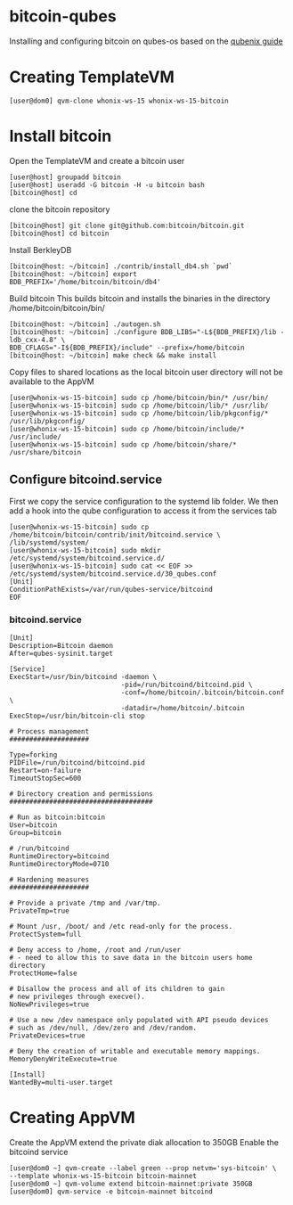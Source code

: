 # bitcoin-qubes
Installing and configuring bitcoin on qubes-os based on the [qubenix guide](https://github.com/qubenix/qubes-whonix-bitcoin/blob/master/0_bitcoind.md)

# Creating TemplateVM
```[sh]
[user@dom0] qvm-clone whonix-ws-15 whonix-ws-15-bitcoin
```

# Install bitcoin
Open the TemplateVM and create a bitcoin user
```[sh]
[user@host] groupadd bitcoin
[user@host] useradd -G bitcoin -H -u bitcoin bash
[bitcoin@host] cd
```

clone the bitcoin repository
```[sh]
[bitcoin@host] git clone git@github.com:bitcoin/bitcoin.git
[bitcoin@host] cd bitcoin
```
Install BerkleyDB
```[sh]
[bitcoin@host: ~/bitcoin] ./contrib/install_db4.sh `pwd`
[bitcoin@host: ~/bitcoin] export BDB_PREFIX='/home/bitcoin/bitcoin/db4'
```

Build bitcoin
This builds bitcoin and installs the binaries in the directory /home/bitcoin/bitcoin/bin/
```[sh]
[bitcoin@host: ~/bitcoin] ./autogen.sh
[bitcoin@host: ~/bitcoin] ./configure BDB_LIBS="-L${BDB_PREFIX}/lib -ldb_cxx-4.8" \
BDB_CFLAGS="-I${BDB_PREFIX}/include" --prefix=/home/bitcoin
[bitcoin@host: ~/bitcoin] make check && make install  
```

Copy files to shared locations as the local bitcoin user directory will not be available to the AppVM
```[sh]
[user@whonix-ws-15-bitcoin] sudo cp /home/bitcoin/bin/* /usr/bin/
[user@whonix-ws-15-bitcoin] sudo cp /home/bitcoin/lib/* /usr/lib/
[user@whonix-ws-15-bitcoin] sudo cp /home/bitcoin/lib/pkgconfig/* /usr/lib/pkgconfig/
[user@whonix-ws-15-bitcoin] sudo cp /home/bitcoin/include/* /usr/include/
[user@whonix-ws-15-bitcoin] sudo cp /home/bitcoin/share/* /usr/share/bitcoin
```

## Configure bitcoind.service
First we copy the service configuration to the systemd lib folder.
We then add a hook into the qube configuration to access it from the services tab
```[sh]
[user@whonix-ws-15-bitcoin] sudo cp /home/bitcoin/bitcoin/contrib/init/bitcoind.service \
/lib/systemd/system/
[user@whonix-ws-15-bitcoin] sudo mkdir /etc/systemd/system/bitcoind.service.d/
[user@whonix-ws-15-bitcoin] sudo cat << EOF >> /etc/systemd/system/bitcoind.service.d/30_qubes.conf
[Unit]
ConditionPathExists=/var/run/qubes-service/bitcoind
EOF
```

### bitcoind.service
```
[Unit]
Description=Bitcoin daemon
After=qubes-sysinit.target

[Service]
ExecStart=/usr/bin/bitcoind -daemon \
                            -pid=/run/bitcoind/bitcoind.pid \
                            -conf=/home/bitcoin/.bitcoin/bitcoin.conf \
                            -datadir=/home/bitcoin/.bitcoin
ExecStop=/usr/bin/bitcoin-cli stop

# Process management
####################

Type=forking
PIDFile=/run/bitcoind/bitcoind.pid
Restart=on-failure
TimeoutStopSec=600

# Directory creation and permissions
####################################

# Run as bitcoin:bitcoin
User=bitcoin
Group=bitcoin

# /run/bitcoind
RuntimeDirectory=bitcoind
RuntimeDirectoryMode=0710

# Hardening measures
####################

# Provide a private /tmp and /var/tmp.
PrivateTmp=true

# Mount /usr, /boot/ and /etc read-only for the process.
ProtectSystem=full

# Deny access to /home, /root and /run/user
# - need to allow this to save data in the bitcoin users home directory
ProtectHome=false

# Disallow the process and all of its children to gain
# new privileges through execve().
NoNewPrivileges=true

# Use a new /dev namespace only populated with API pseudo devices
# such as /dev/null, /dev/zero and /dev/random.
PrivateDevices=true

# Deny the creation of writable and executable memory mappings.
MemoryDenyWriteExecute=true

[Install]
WantedBy=multi-user.target
```

# Creating AppVM
Create the AppVM
extend the private diak allocation to 350GB
Enable the bitcoind service
```[sh]
[user@dom0 ~] qvm-create --label green --prop netvm='sys-bitcoin' \
--template whonix-ws-15-bitcoin bitcoin-mainnet
[user@dom0 ~] qvm-volume extend bitcoin-mainnet:private 350GB
[user@dom0] qvm-service -e bitcoin-mainnet bitcoind
```

